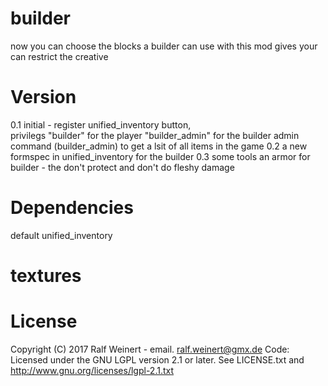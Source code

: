 # builder
now you can choose the blocks a builder can use
with this mod gives your can restrict the creative
	

# Version
0.1		initial - register unified_inventory button,	
				privilegs "builder" for the player
				"builder_admin" for the builder admin
				command (builder_admin) to get a lsit of all items in the game
0.2 	a new formspec in unified_inventory for the builder
0.3		some tools an armor for builder - the don't protect and don't do fleshy damage

# Dependencies
default 
unified_inventory

# textures


# License
Copyright (C) 2017 Ralf Weinert - email. ralf.weinert@gmx.de
Code: Licensed under the GNU LGPL version 2.1 or later. See LICENSE.txt and http://www.gnu.org/licenses/lgpl-2.1.txt 


